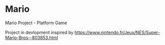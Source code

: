 # Mario
Mario Project - Platform Game

Project in devlopment inspired by https://www.nintendo.fr/Jeux/NES/Super-Mario-Bros--803853.html
